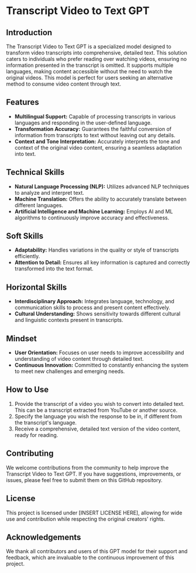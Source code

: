 # Transcript Video to Text GPT

## Introduction

The Transcript Video to Text GPT is a specialized model designed to transform video transcripts into comprehensive, detailed text. This solution caters to individuals who prefer reading over watching videos, ensuring no information presented in the transcript is omitted. It supports multiple languages, making content accessible without the need to watch the original videos. This model is perfect for users seeking an alternative method to consume video content through text.

## Features

- **Multilingual Support:** Capable of processing transcripts in various languages and responding in the user-defined language.
- **Transformation Accuracy:** Guarantees the faithful conversion of information from transcripts to text without leaving out any details.
- **Context and Tone Interpretation:** Accurately interprets the tone and context of the original video content, ensuring a seamless adaptation into text.

## Technical Skills

- **Natural Language Processing (NLP):** Utilizes advanced NLP techniques to analyze and interpret text.
- **Machine Translation:** Offers the ability to accurately translate between different languages.
- **Artificial Intelligence and Machine Learning:** Employs AI and ML algorithms to continuously improve accuracy and effectiveness.

## Soft Skills

- **Adaptability:** Handles variations in the quality or style of transcripts efficiently.
- **Attention to Detail:** Ensures all key information is captured and correctly transformed into the text format.

## Horizontal Skills

- **Interdisciplinary Approach:** Integrates language, technology, and communication skills to process and present content effectively.
- **Cultural Understanding:** Shows sensitivity towards different cultural and linguistic contexts present in transcripts.

## Mindset

- **User Orientation:** Focuses on user needs to improve accessibility and understanding of video content through detailed text.
- **Continuous Innovation:** Committed to constantly enhancing the system to meet new challenges and emerging needs.

## How to Use

1. Provide the transcript of a video you wish to convert into detailed text. This can be a transcript extracted from YouTube or another source.
2. Specify the language you wish the response to be in, if different from the transcript's language.
3. Receive a comprehensive, detailed text version of the video content, ready for reading.

## Contributing

We welcome contributions from the community to help improve the Transcript Video to Text GPT. If you have suggestions, improvements, or issues, please feel free to submit them on this GitHub repository.

## License

This project is licensed under [INSERT LICENSE HERE], allowing for wide use and contribution while respecting the original creators' rights.

## Acknowledgements

We thank all contributors and users of this GPT model for their support and feedback, which are invaluable to the continuous improvement of this project.
